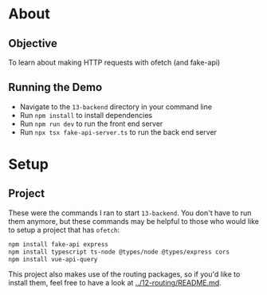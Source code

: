# About
## Objective
To learn about making HTTP requests with ofetch (and fake-api)

## Running the Demo
- Navigate to the `13-backend` directory in your command line
- Run `npm install` to install dependencies
- Run `npm run dev` to run the front end server
- Run `npx tsx fake-api-server.ts` to run the back end server

# Setup
## Project
These were the commands I ran to start `13-backend`. You don't have to run them anymore, but these commands may be helpful to those who would like to setup a project that has `ofetch`:

```bash
npm install fake-api express
npm install typescript ts-node @types/node @types/express cors
npm install vue-api-query
```

This project also makes use of the routing packages, so if you'd like to install them, feel free to have a look at [../12-routing/README.md](./../12-routing/README.md).